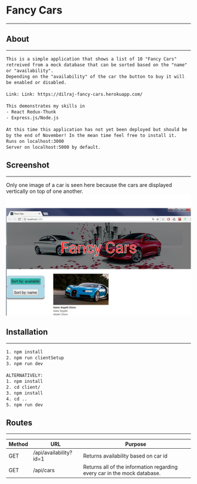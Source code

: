 # Fancy Cars
---
## About
*****
```
This is a simple application that shows a list of 10 "Fancy Cars" 
retreived from a mock database that can be sorted based on the "name" or "availability". 
Depending on the "availability" of the car the button to buy it will be enabled or disabled.

Link: Link: https://dilraj-fancy-cars.herokuapp.com/

This demonstrates my skills in 
- React Redux-Thunk 
- Express.js/Node.js

At this time this application has not yet been deployed but should be
by the end of November! In the mean time feel free to install it.
Runs on localhost:3000
Server on localhost:5000 by default.

```
## Screenshot
---
Only one image of a car is seen here because the cars are displayed vertically on top of one another.
![Screenshot of car](https://raw.githubusercontent.com/dilrajsingh/FancyCars/master/screenshot.jpg)

## Installation
---
```
1. npm install
2. npm run clientSetup
3. npm run dev

ALTERNATIVELY:
1. npm install
2. cd client/
3. npm install
4. cd ..
5. npm run dev
```

## Routes
---
| Method  | URL | Purpose |
| ------------- |------------- |------------- |
| GET  | /api/availability?id=1  |Returns availability based on car id|
| GET  | /api/cars  |Returns all of the information regarding every car in the mock database. |
